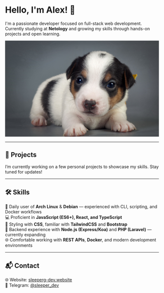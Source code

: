 # Hello, I'm Alex! 👋

I'm a passionate developer focused on full-stack web development.  
Currently studying at **Netology** and growing my skills through hands-on projects and open learning.

![Just be like puppy!](./img/puppy.png)

---
## 📂 Projects

I’m currently working on a few personal projects to showcase my skills. Stay tuned for updates!  

---

## 🛠️ Skills

🐧 Daily user of **Arch Linux** & **Debian** — experienced with CLI, scripting, and Docker workflows  
💻 Proficient in **JavaScript (ES6+), React, and TypeScript**  
🎨 Styling with **CSS**, familiar with **TailwindCSS** and **Bootstrap**  
🔧 Backend experience with **Node.js (Express/Koa)** and **PHP (Laravel)** — currently expanding  
🌐 Comfortable working with **REST APIs**, **Docker**, and modern development environments

---

## 📬 Contact

🌐 Website: [sleeperg-dev.website](https://sleeperg-dev.website)  
💬 Telegram: [@sleeper_dev](https://t.me/sleeper_dev)
